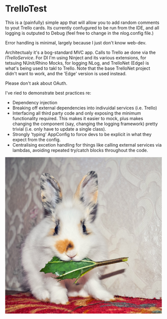 # TrelloTest

This is a (painfully) simple app that will allow you to add random comments to yout Trello cards.
Its currently confugured to be run from the IDE, and all logging is outputed to Debug (feel free to change in the nlog.config file.)

Error handling is minimal, largely because I just don't know web-dev.

Architectualy it's a bog-standard MVC app.  Calls to Trello ae done via the *ITrelloService*.  For DI I'm using Ninject and its various extensions, for tetsuing NUnit/Rhino Mocks, for logging NLog, and TrelloNet (Edge) is what's being used to takl to Trello.  Note that the base TrelloNet project didn't want to work, and the 'Edge' version is used instead.

Please don't ask about OAuth.

I've ried to demonstrate best practices re:
* Dependency injection
* Breaking off external dependencies into indivuidal services (i.e. Trello)
* Interfacing all third party code and only exposing the minimum functionality required.  This makes it easier to mock, plus makes changing the component (say, changing the logging framework) pretty trivial (i.e. only have to update a single class).
* Strongly 'typing' AppConfig to force devs to be explicit in what they expect from the config.
* Centralising excetion handling for things like calling external services via lambdas, avoiding repeated try/catch blocks throughout the code.

![A bunny.  YOU decide.](./bunny.jpg)
